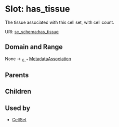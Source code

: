 
# Slot: has_tissue

The tissue associated with this cell set, with cell count.

URI: [sc_schema:has_tissue](https://w3id.org/single-cell-schema/has_tissue)


## Domain and Range

None &#8594;  <sub>0..\*</sub> [MetadataAssociation](MetadataAssociation.md)

## Parents


## Children


## Used by

 * [CellSet](CellSet.md)
